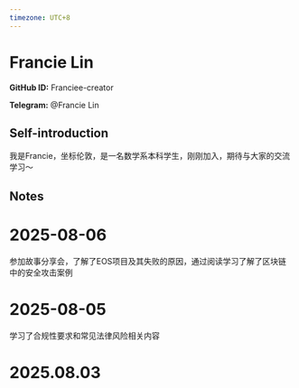 ```yaml
---
timezone: UTC+8
---
```


# Francie Lin

**GitHub ID:** Franciee-creator

**Telegram:** @Francie Lin

## Self-introduction

我是Francie，坐标伦敦，是一名数学系本科学生，刚刚加入，期待与大家的交流学习～

## Notes

<!-- Content_START -->
# 2025-08-06

参加故事分享会，了解了EOS项目及其失败的原因，通过阅读学习了解了区块链中的安全攻击案例

# 2025-08-05

学习了合规性要求和常见法律风险相关内容

# 2025.08.03


<!-- Content_END -->
